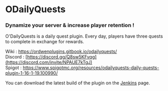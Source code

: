 # ODailyQuests

<h3>Dynamize your server & increase player retention !</h3>

O'DailyQuests is a daily quest plugin. 
Every day, players have three quests to complete in exchange for rewards.

Wiki : https://ordwenplugins.gitbook.io/odailyquests/
<br>Discord : [https://discord.gg/Q8sw5KFvqg](https://discord.com/invite/NPAUE7kTgJ)
<br>Spigot : https://www.spigotmc.org/resources/odailyquests-daily-quests-plugin-1-16-1-19.100990/

You can download the latest build of the plugin on the [Jenkins](https://jenkins.ordwen-dev.com/job/build-odailyquests/) page.